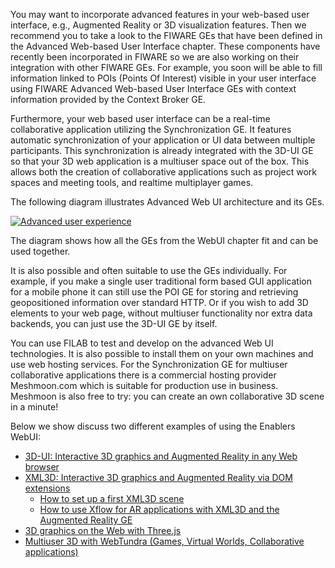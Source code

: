 You may want to incorporate advanced features in your web-based user
interface, e.g., Augmented Reality or 3D visualization features. Then we
recommend you to take a look to the FIWARE GEs that have been defined in
the Advanced Web-based User Interface chapter. These components have
recently been incorporated in FIWARE so we are also working on their
integration with other FIWARE GEs. For example, you soon will be able to
fill information linked to POIs (Points Of Interest) visible in your
user interface using FIWARE Advanced Web-based User Interface GEs with
context information provided by the Context Broker GE.

Furthermore, your web based user interface can be a real-time
collaborative application utilizing the Synchronization GE. It features
automatic synchronization of your application or UI data between
multiple participants. This synchronization is already integrated with
the 3D-UI GE so that your 3D web application is a multiuser space out of
the box. This allows both the creation of collaborative applications
such as project work spaces and meeting tools, and realtime multiplayer
games.

The following diagram illustrates Advanced Web UI architecture and its
GEs.

[![Advanced user
experience](/uploads/2015/04/Advanced-user-experience-1024x549.png)](/uploads/2015/04/Advanced-user-experience.png)

The diagram shows how all the GEs from the WebUI chapter fit and can be
used together.

It is also possible and often suitable to use the GEs individually. For
example, if you make a single user traditional form based GUI
application for a mobile phone it can still use the POI GE for storing
and retrieving geopositioned information over standard HTTP. Or if you
wish to add 3D elements to your web page, without multiuser
functionality nor extra data backends, you can just use the 3D-UI GE by
itself.

You can use FILAB to test and develop on the advanced Web UI
technologies. It is also possible to install them on your own machines
and use web hosting services. For the Synchronization GE for multiuser
collaborative applications there is a commercial hosting provider
Meshmoon.com which is suitable for production use in business. Meshmoon
is also free to try: you can create an own collaborative 3D scene in a
minute!

Below we show discuss two different examples of using the Enablers
WebUI:

-   [3D-UI: Interactive 3D graphics and Augmented Reality in any Web
    browser](/providing-an-advanced-user-experience-ux/3d-ui-interactive-3d-graphics-and-augmented-reality-in-any-web-browser/)
-   [XML3D: Interactive 3D graphics and Augmented Reality via DOM
    extensions](/providing-an-advanced-user-experience-ux/xml3d-interactive-3d-graphics-and-augmented-reality-via-dom-extensions/xml3d-interactive-3d-graphics-and-augmented-reality-via-dom-extensions/)
    -   [​](/providing-an-advanced-user-experience-ux/xml3d-interactive-3d-graphics-and-augmented-reality-via-dom-extensions/xml3d-interactive-3d-graphics-and-augmented-reality-via-dom-extensions/)[How
        to set up a first XML3D
        scene](/providing-an-advanced-user-experience-ux/xml3d-interactive-3d-graphics-and-augmented-reality-via-dom-extensions/how-to-set-up-a-first-xml3d-scene/)
    -   [How to use Xflow for AR applications with XML3D and the
        Augmented Reality
        GE](/providing-an-advanced-user-experience-ux/xml3d-interactive-3d-graphics-and-augmented-reality-via-dom-extensions/how-to-use-xflow-for-ar-applications-with-xml3d-and-the-augmented-reality-ge/)
-   [3D graphics on the Web with
    Three.js](/providing-an-advanced-user-experience-ux/3d-graphics-on-the-web-with-three-js/)
-   [Multiuser 3D with WebTundra (Games, Virtual Worlds, Collaborative
    applications)](/providing-an-advanced-user-experience-ux/multiuser-3d-with-webtundra-games-virtual-worlds-collaborative-applications/)

